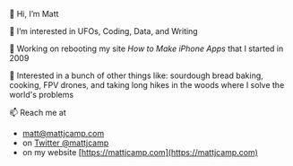 👋 Hi, I’m Matt

👀 I’m interested in UFOs, Coding, Data, and Writing

🌱 Working on rebooting my site *How to Make iPhone Apps* that I started in 2009

💞️ Interested in a bunch of other things like: sourdough bread baking, cooking, FPV drones, and taking long hikes in the woods where I solve the world's problems

📫 Reach me at 
- matt@mattjcamp.com
- on [Twitter @mattjcamp](https://twitter.com/mattjcamp)
- on my website [https://mattjcamp.com](https://mattjcamp.com)

<!---
mattjcamp/mattjcamp is a ✨ special ✨ repository because its `README.md` (this file) appears on your GitHub profile.
You can click the Preview link to take a look at your changes.
--->
